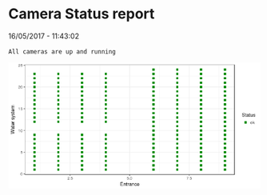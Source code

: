 Camera Status report
================
16/05/2017 - 11:43:02

    All cameras are up and running

![](camreport_files/figure-markdown_github/unnamed-chunk-2-1.png)
